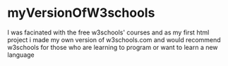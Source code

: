 # myVersionOfW3schools
I was facinated with the free w3schools' courses and as my first html project i made my own version of w3schools.com and
would recommend w3schools for those who are learning to program or want to learn a new language

